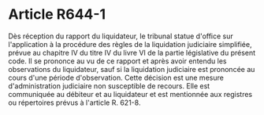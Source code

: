# Article R644-1

Dès réception du rapport du liquidateur, le tribunal statue d'office sur l'application à la procédure des règles de la liquidation judiciaire simplifiée, prévue au chapitre IV du titre IV du livre VI de la partie législative du présent code. Il se prononce au vu de ce rapport et après avoir entendu les observations du liquidateur, sauf si la liquidation judiciaire est prononcée au cours d'une période d'observation.   Cette décision est une mesure d'administration judiciaire non susceptible de recours. Elle est communiquée au débiteur et au liquidateur et est mentionnée aux registres ou répertoires prévus à l'article R. 621-8.